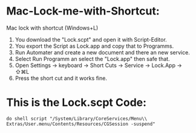 # Mac-Lock-me-with-Shortcut:
Mac lock with shortcut (Windows+L)

1.  You download the "Lock.scpt" and open it with Script-Editor.
2.  You export the Script as Lock.app and copy that to Programms.
3.  Run Automater and create a new document and there an new service.
4.  Select Run Programm an select the "Lock.app" then safe that.
5.  Open Settings -> keyboard -> Short Cuts -> Service -> Lock.App -> ⇧⌘L
6.  Press the short cut and it works fine.




# This is the Lock.scpt Code:
```
do shell script "/System/Library/CoreServices/Menu\\ Extras/User.menu/Contents/Resources/CGSession -suspend"
```
